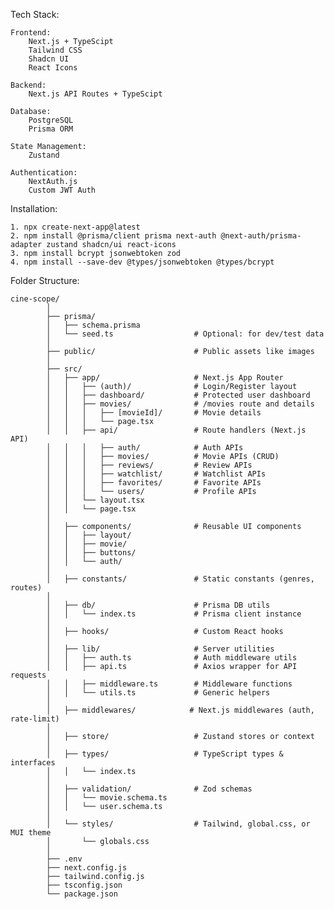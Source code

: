 Tech Stack:

    Frontend:
        Next.js + TypeScipt
        Tailwind CSS
        Shadcn UI
        React Icons

    Backend:
        Next.js API Routes + TypeScipt
    
    Database:
        PostgreSQL
        Prisma ORM

    State Management:
        Zustand

    Authentication:
        NextAuth.js
        Custom JWT Auth

Installation:

    1. npx create-next-app@latest
    2. npm install @prisma/client prisma next-auth @next-auth/prisma-adapter zustand shadcn/ui react-icons
    3. npm install bcrypt jsonwebtoken zod
    4. npm install --save-dev @types/jsonwebtoken @types/bcrypt

Folder Structure:

    cine-scope/
            │
            ├── prisma/
            │   ├── schema.prisma
            │   └── seed.ts                  # Optional: for dev/test data
            │
            ├── public/                      # Public assets like images
            │
            ├── src/
            │   ├── app/                     # Next.js App Router
            │   │   ├── (auth)/              # Login/Register layout
            │   │   ├── dashboard/           # Protected user dashboard
            │   │   ├── movies/              # /movies route and details
            │   │   │   ├── [movieId]/       # Movie details
            │   │   │   └── page.tsx
            │   │   ├── api/                 # Route handlers (Next.js API)
            │   │   │   ├── auth/            # Auth APIs
            │   │   │   ├── movies/          # Movie APIs (CRUD)
            │   │   │   ├── reviews/         # Review APIs
            │   │   │   ├── watchlist/       # Watchlist APIs
            │   │   │   ├── favorites/       # Favorite APIs
            │   │   │   └── users/           # Profile APIs
            │   │   └── layout.tsx
            │   │   └── page.tsx
            │
            │   ├── components/              # Reusable UI components
            │   │   ├── layout/
            │   │   ├── movie/
            │   │   ├── buttons/
            │   │   └── auth/
            │
            │   ├── constants/               # Static constants (genres, routes)
            │
            │   ├── db/                      # Prisma DB utils
            │   │   └── index.ts             # Prisma client instance
            │
            │   ├── hooks/                   # Custom React hooks
            │
            │   ├── lib/                     # Server utilities
            │   │   ├── auth.ts              # Auth middleware utils
            │   │   ├── api.ts               # Axios wrapper for API requests
            │   │   ├── middleware.ts        # Middleware functions
            │   │   └── utils.ts             # Generic helpers
            │
            │   ├── middlewares/            # Next.js middlewares (auth, rate-limit)
            │
            │   ├── store/                   # Zustand stores or context
            │
            │   ├── types/                   # TypeScript types & interfaces
            │   │   └── index.ts
            │
            │   ├── validation/              # Zod schemas
            │   │   └── movie.schema.ts
            │   │   └── user.schema.ts
            │
            │   └── styles/                  # Tailwind, global.css, or MUI theme
            │       └── globals.css
            │
            ├── .env
            ├── next.config.js
            ├── tailwind.config.js
            ├── tsconfig.json
            └── package.json
